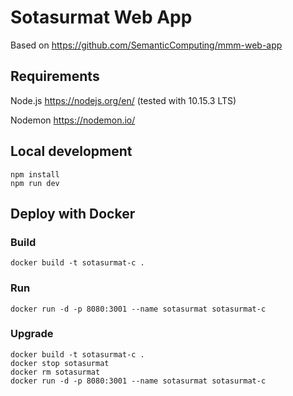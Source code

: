 # Sotasurmat Web App

Based on https://github.com/SemanticComputing/mmm-web-app

## Requirements

Node.js https://nodejs.org/en/ (tested with 10.15.3 LTS)

Nodemon https://nodemon.io/

## Local development

```
npm install
npm run dev
```

## Deploy with Docker

### Build
 `docker build -t sotasurmat-c .`

### Run
 `docker run -d -p 8080:3001 --name sotasurmat sotasurmat-c`

### Upgrade
```
docker build -t sotasurmat-c .
docker stop sotasurmat
docker rm sotasurmat
docker run -d -p 8080:3001 --name sotasurmat sotasurmat-c
```
